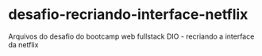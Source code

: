 # desafio-recriando-interface-netflix
Arquivos do desafio do bootcamp web fullstack DIO - recriando a interface da netflix
